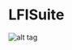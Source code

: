 # LFISuite

![alt tag](https://raw.githubusercontent.com/D35m0nd142/LFISuite/master/screenshot.JPG)
